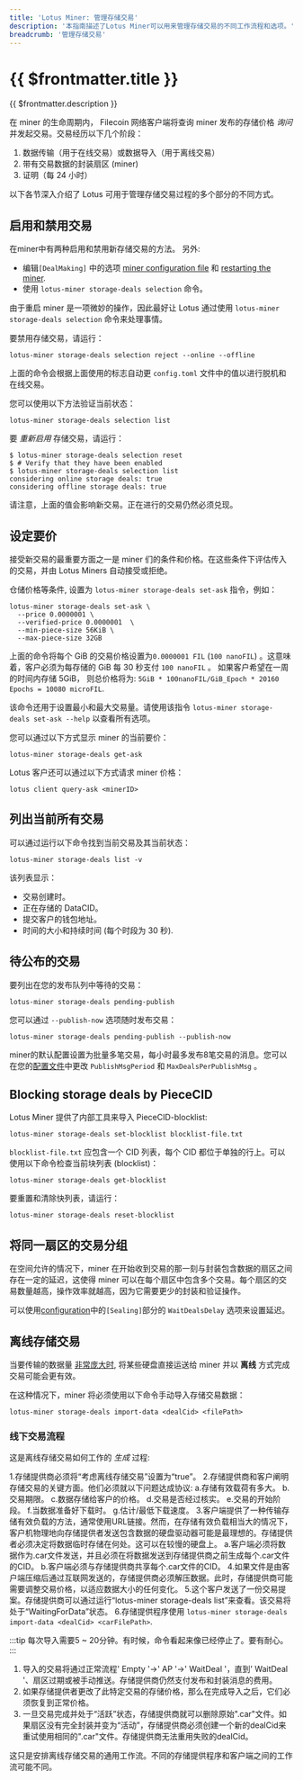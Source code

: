 ```yaml
---
title: 'Lotus Miner: 管理存储交易'
description: '本指南描述了Lotus Miner可以用来管理存储交易的不同工作流程和选项。'
breadcrumb: '管理存储交易'
---
```


# {{ $frontmatter.title }}

{{ $frontmatter.description }}

在 miner 的生命周期内， Filecoin 网络客户端将查询 miner 发布的存储价格 _询问_ 并发起交易。交易经历以下几个阶段：

1. 数据传输（用于在线交易）或数据导入（用于离线交易）
2. 带有交易数据的封装扇区 (miner)
3. 证明（每 24 小时）

以下各节深入介绍了 Lotus 可用于管理存储交易过程的多个部分的不同方式。

## 启用和禁用交易

在miner中有两种启用和禁用新存储交易的方法。 另外:

- 编辑`[DealMaking]` 中的选项 [miner configuration file](miner-configuration.md) 和 [restarting the miner](miner-lifecycle.md).
- 使用 `lotus-miner storage-deals selection` 命令。

由于重启 miner 是一项微妙的操作，因此最好让 Lotus 通过使用 `lotus-miner storage-deals selection` 命令来处理事情。

要禁用存储交易，请运行：

```shell
lotus-miner storage-deals selection reject --online --offline
```

上面的命令会根据上面使用的标志自动更 `config.toml` 文件中的值以进行脱机和在线交易。

您可以使用以下方法验证当前状态：

```shell
lotus-miner storage-deals selection list
```

要 _重新启用_ 存储交易，请运行：

```shell
$ lotus-miner storage-deals selection reset
$ # Verify that they have been enabled
$ lotus-miner storage-deals selection list
considering online storage deals: true
considering offline storage deals: true
```

请注意，上面的值会影响新交易。正在进行的交易仍然必须兑现。

## 设定要价

接受新交易的最重要方面之一是 miner 们的条件和价格。在这些条件下评估传入的交易，并由 Lotus Miners 自动接受或拒绝。

仓储价格等条件, 设置为 `lotus-miner storage-deals set-ask` 指令，例如：

```shell
lotus-miner storage-deals set-ask \
  --price 0.0000001 \
  --verified-price 0.0000001  \
  --min-piece-size 56KiB \
  --max-piece-size 32GB
```

上面的命令将每个 GiB 的交易价格设置为`0.0000001 FIL` (`100 nanoFIL`) 。这意味着，客户必须为每存储的 GiB 每 30 秒支付 `100 nanoFIL` 。 如果客户希望在一周的时间内存储 5GiB， 则总价格将为: `5GiB * 100nanoFIL/GiB_Epoch * 20160 Epochs = 10080 microFIL`.

该命令还用于设置最小和最大交易量。请使用该指令 `lotus-miner storage-deals set-ask --help` 以查看所有选项。

您可以通过以下方式显示 miner 的当前要价：

```shell
lotus-miner storage-deals get-ask
```

Lotus 客户还可以通过以下方式请求 miner 价格：

```shell
lotus client query-ask <minerID>
```

## 列出当前所有交易

可以通过运行以下命令找到当前交易及其当前状态：

```shell
lotus-miner storage-deals list -v
```

该列表显示：

- 交易创建时。
- 正在存储的 DataCID。
- 提交客户的钱包地址。
- 时间的大小和持续时间 (每个时段为 30 秒).

## 待公布的交易
要列出在您的发布队列中等待的交易：

```shell
lotus-miner storage-deals pending-publish
```

您可以通过 `--publish-now` 选项随时发布交易：

```shell
lotus-miner storage-deals pending-publish --publish-now
```

miner的默认配置设置为批量多笔交易，每小时最多发布8笔交易的消息。您可以在您的[配置文件](miner-configuration.md#publishing-several-deals-in-one-message)中更改 `PublishMsgPeriod` 和 `MaxDealsPerPublishMsg` 。

## Blocking storage deals by PieceCID

Lotus Miner 提供了内部工具来导入 PieceCID-blocklist:

```shell
lotus-miner storage-deals set-blocklist blocklist-file.txt
```

`blocklist-file.txt` 应包含一个 CID 列表，每个 CID 都位于单独的行上。可以使用以下命令检查当前块列表 (blocklist)：

```shell
lotus-miner storage-deals get-blocklist
```

要重置和清除快列表，请运行：

```shell
lotus-miner storage-deals reset-blocklist
```

## 将同一扇区的交易分组

在空间允许的情况下，miner 在开始收到交易的那一刻与封装包含数据的扇区之间存在一定的延迟，这使得 miner 可以在每个扇区中包含多个交易。每个扇区的交易数量越高，操作效率就越高，因为它需要更少的封装和验证操作。

可以使用[configuration](miner-configuration.md)中的`[Sealing]`部分的 `WaitDealsDelay` 选项来设置延迟。

## 离线存储交易

当要传输的数据量 [非常庞大时](../../store/lotus/very-large-files.md#deals-with-offline-data-transfer), 将某些硬盘直接运送给 miner 并以 **离线** 方式完成交易可能会更有效。

在这种情况下，miner 将必须使用以下命令手动导入存储交易数据：

```shell
lotus-miner storage-deals import-data <dealCid> <filePath>
```

### 线下交易流程

这是离线存储交易如何工作的 _生成_ 过程:

1.存储提供商必须将“考虑离线存储交易”设置为“true”。
2.存储提供商和客户阐明存储交易的关键方面。他们必须就以下问题达成协议:
   a.存储有效载荷有多大。
   b.交易期限。
   c.数据存储给客户的价格。
   d.交易是否经过核实。
   e.交易的开始阶段。
   f.当数据准备好下载时。
   g.估计/最低下载速度。
3.客户端提供了一种传输存储有效负载的方法，通常使用URL链接。然而，在存储有效负载相当大的情况下，客户机物理地向存储提供者发送包含数据的硬盘驱动器可能是最理想的。存储提供者必须决定将数据临时存储在何处。这可以在较慢的硬盘上。
   a.客户端必须将数据作为.car文件发送，并且必须在将数据发送到存储提供商之前生成每个.car文件的CID。
   b.客户端必须与存储提供商共享每个.car文件的CID。
4.如果文件是由客户端压缩后通过互联网发送的，存储提供商必须解压数据。此时，存储提供商可能需要调整交易价格，以适应数据大小的任何变化。
5.这个客户发送了一份交易提案。存储提供商可以通过运行“lotus-miner storage-deals list”来查看。该交易将处于“WaitingForData”状态。
6.存储提供程序使用 `lotus-miner storage-deals import-data <dealCid> <carFilePath>`.

:::tip
每次导入需要5 ~ 20分钟。有时候，命令看起来像已经停止了。要有耐心。
:::

1. 导入的交易将通过正常流程' Empty '→' AP '→' WaitDeal '，直到' WaitDeal '、扇区过期或被手动推送。存储提供商仍然支付发布和封装消息的费用。
1. 如果存储提供者更改了此特定交易的存储价格，那么在完成导入之后，它们必须恢复到正常价格。
1. 一旦交易完成并处于“活跃”状态，存储提供商就可以删除原始".car"文件。如果扇区没有完全封装并变为“活动”，存储提供商必须创建一个新的dealCid来重试使用相同的".car"文件。存储提供商无法重用失败的dealCid。

这只是安排离线存储交易的通用工作流。不同的存储提供程序和客户端之间的工作流可能不同。